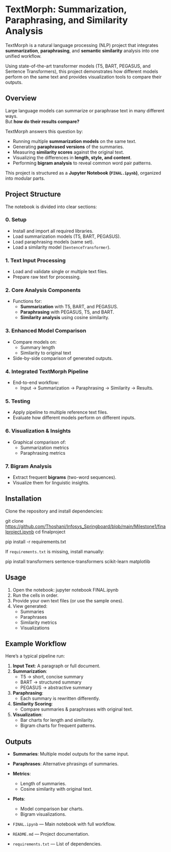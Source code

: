 # TextMorph: Summarization, Paraphrasing, and Similarity Analysis

TextMorph is a natural language processing (NLP) project that integrates **summarization**, **paraphrasing**, and **semantic similarity** analysis into one unified workflow.  

Using state-of-the-art transformer models (T5, BART, PEGASUS, and Sentence Transformers), this project demonstrates how different models perform on the same text and provides visualization tools to compare their outputs.

##  Overview

Large language models can summarize or paraphrase text in many different ways.  
But **how do their results compare?**  

TextMorph answers this question by:
- Running multiple **summarization models** on the same text.
- Generating **paraphrased versions** of the summaries.
- Measuring **similarity scores** against the original text.
- Visualizing the differences in **length, style, and content**.
- Performing **bigram analysis** to reveal common word pair patterns.

This project is structured as a **Jupyter Notebook (`FINAL.ipynb`)**, organized into modular parts.


##  Project Structure

The notebook is divided into clear sections:

### **0. Setup**
- Install and import all required libraries.
- Load summarization models (T5, BART, PEGASUS).
- Load paraphrasing models (same set).
- Load a similarity model (`SentenceTransformer`).

### **1. Text Input Processing**
- Load and validate single or multiple text files.
- Prepare raw text for processing.

### **2. Core Analysis Components**
- Functions for:
  - **Summarization** with T5, BART, and PEGASUS.
  - **Paraphrasing** with PEGASUS, T5, and BART.
  - **Similarity analysis** using cosine similarity.

### **3. Enhanced Model Comparison**
- Compare models on:
  - Summary length
  - Similarity to original text
- Side-by-side comparison of generated outputs.

### **4. Integrated TextMorph Pipeline**
- End-to-end workflow:
  - Input → Summarization → Paraphrasing → Similarity → Results.

### **5. Testing**
- Apply pipeline to multiple reference text files.
- Evaluate how different models perform on different inputs.

### **6. Visualization & Insights**
- Graphical comparison of:
  - Summarization metrics
  - Paraphrasing metrics

### **7. Bigram Analysis**
- Extract frequent **bigrams** (two-word sequences).
- Visualize them for linguistic insights.



##  Installation

Clone the repository and install dependencies:


git clone https://github.com/Thoshani/Infosys_Springboard/blob/main/Milestone1/finalproject.ipynb
cd finalproject

pip install -r requirements.txt


If `requirements.txt` is missing, install manually:

pip install transformers sentence-transformers scikit-learn matplotlib


##  Usage

1. Open the notebook:
   jupyter notebook FINAL.ipynb 
2. Run the cells in order.
3. Provide your own text files (or use the sample ones).
4. View generated:
   - Summaries
   - Paraphrases
   - Similarity metrics
   - Visualizations


## Example Workflow

Here’s a typical pipeline run:

1. **Input Text**: A paragraph or full document.
2. **Summarization**:
   - T5 → short, concise summary
   - BART → structured summary
   - PEGASUS → abstractive summary
3. **Paraphrasing**:
   - Each summary is rewritten differently.
4. **Similarity Scoring**:
   - Compare summaries & paraphrases with original text.
5. **Visualization**:
   - Bar charts for length and similarity.
   - Bigram charts for frequent patterns.



##  Outputs

- **Summaries**: Multiple model outputs for the same input.
- **Paraphrases**: Alternative phrasings of summaries.
- **Metrics**:  
  - Length of summaries.  
  - Cosine similarity with original text.  
- **Plots**:  
  - Model comparison bar charts.  
  - Bigram visualizations.





- `FINAL.ipynb` — Main notebook with full workflow.  
- `README.md` — Project documentation.  
- `requirements.txt` — List of dependencies.  
